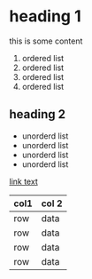 # heading 1

this is some content

1. ordered list
1. ordered list
1. ordered list
1. ordered list

## heading 2

- unorderd list
- unorderd list
- unorderd list
- unorderd list

[link text](https://google.com)


| col1 | col 2 |
| --- | --- |
| row | data |
| row | data |
| row | data |
| row | data |